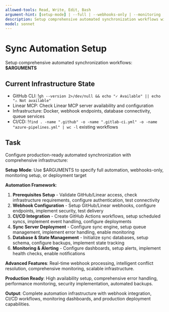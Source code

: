 ```yaml
---
allowed-tools: Read, Write, Edit, Bash
argument-hint: [setup-mode] | --full | --webhooks-only | --monitoring | --deploy-target
description: Setup comprehensive automated synchronization workflows with monitoring and CI/CD integration
model: sonnet
---
```


# Sync Automation Setup

Setup comprehensive automated synchronization workflows: **$ARGUMENTS**

## Current Infrastructure State

- GitHub CLI: !`gh --version 2>/dev/null && echo "✓ Available" || echo "⚠ Not available"`
- Linear MCP: Check Linear MCP server availability and configuration
- Infrastructure: Docker, webhook endpoints, database connectivity, queue services
- CI/CD: !`find . -name ".github" -o -name ".gitlab-ci.yml" -o -name "azure-pipelines.yml" | wc -l` existing workflows

## Task

Configure production-ready automated synchronization with comprehensive infrastructure:

**Setup Mode**: Use $ARGUMENTS to specify full automation, webhooks-only, monitoring setup, or deployment target

**Automation Framework**:
1. **Prerequisites Setup** - Validate GitHub/Linear access, check infrastructure requirements, configure authentication, test connectivity
2. **Webhook Configuration** - Setup GitHub/Linear webhooks, configure endpoints, implement security, test delivery
3. **CI/CD Integration** - Create GitHub Actions workflows, setup scheduled syncs, implement event handling, configure deployments
4. **Sync Server Deployment** - Configure sync engine, setup queue management, implement error handling, enable monitoring
5. **Database & State Management** - Initialize sync databases, setup schema, configure backups, implement state tracking
6. **Monitoring & Alerting** - Configure dashboards, setup alerts, implement health checks, enable notifications

**Advanced Features**: Real-time webhook processing, intelligent conflict resolution, comprehensive monitoring, scalable infrastructure.

**Production Ready**: High availability setup, comprehensive error handling, performance monitoring, security implementation, automated backups.

**Output**: Complete automation infrastructure with webhook integration, CI/CD workflows, monitoring dashboards, and production deployment capabilities.
